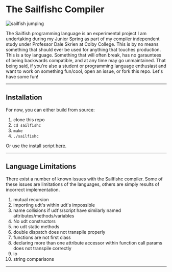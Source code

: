 # The Sailfishc Compiler

![sailfish jumping](https://media.giphy.com/media/l0fDZGf4DpQ5i/giphy.gif)

The Sailfish programming language is an experimental project I am undertaking during my Junior Spring as part of my compiler independent study under Professor Dale Skrien at Colby College. This is by no means something that should ever be used for anything that touches production. This is a toy language. Something that will often break, has no garauntees of being backwards compatible, and at any time may go unmaintained. That being said, if you're also a student or programming language enthusiast and want to work on something fun/cool, open an issue, or fork this repo. Let's have some fun!

***

## Installation

For now, you can either build from source:
1. clone this repo
2. `cd sailfishc`
3. `make`
4. `./sailfishc`

Or use the install script [here](https://github.com/sailfish-lang/sailfish-lang-install-script.git).

***

## Language Limitations

There exist a number of known issues with the Sailfishc compiler. Some of these issues are limitations of the languages, others are simply results of incorrect implementation. 

1. mutual recursion
2. importing udt's within udt's impossible
3. name collisions if udt's/script have similarly named attributes/methods/variables
4. No udt constructors
5. no udt static methods
6. double dispatch does not transpile properly
7. functions are not first class
8. declaring more than one attribute accessor within function call params does not transpile correctly
9. io
10. string comparisons

***
